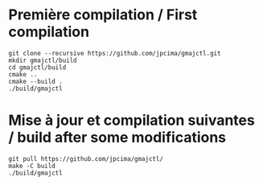 # Première compilation / First compilation

```
git clone --recursive https://github.com/jpcima/gmajctl.git
mkdir gmajctl/build
cd gmajctl/build
cmake ..
cmake --build .
./build/gmajctl
```
# Mise à jour et compilation suivantes / build after some modifications

```
git pull https://github.com/jpcima/gmajctl/
make -C build
./build/gmajctl
```
